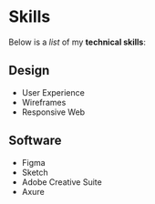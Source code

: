 # Skills

Below is a _list_ of my **technical skills**:

## Design 
- User Experience
- Wireframes
- Responsive Web

## Software
- Figma
- Sketch
- Adobe Creative Suite
- Axure
